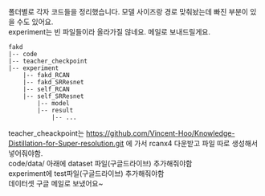 폴더별로 각자 코드들을 정리했습니다. 모델 사이즈랑 경로 맞춰놨는데 빠진 부분이 있을 수도 있어요.   
experiment는 빈 파일들이라 올라가질 않네요. 메일로 보내드릴게요.   

    fakd   
    |-- code     
    |-- teacher_checkpoint     
    |-- experiment     
        |-- fakd_RCAN     
        |-- fakd_SRResnet     
        |-- self_RCAN      
        |-- self_SRResnet       
            |-- model        
            |-- result      
                |-- ...   
   
teacher_cheackpoint는 https://github.com/Vincent-Hoo/Knowledge-Distillation-for-Super-resolution.git 에 가서 rcanx4 다운받고 파일 따로 생성해서 넣어줘야함.   
code/data/ 아래에 dataset 파일(구글드라이브) 추가해줘야함   
experiment에 test파일(구글드라이브) 추가해줘야함   
데이터셋 구글 메일로 보냈어요~   
  
